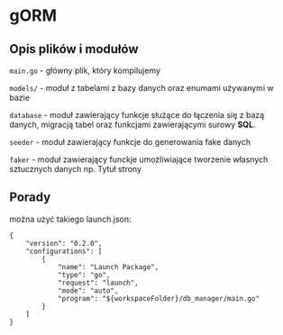 # gORM

## Opis plików i modułów

`main.go` - główny plik, który kompilujemy

`models/` - moduł z tabelami z bazy danych oraz enumami używanymi w bazie

`database` - moduł zawierający funkcje służące do łączenia się z bazą danych, migracją tabel oraz funkcjami zawierającymi surowy **SQL**.

`seeder` - moduł zawierający funkcje do generowania fake danych

`faker` - moduł zawierający funckje umożliwiające tworzenie własnych sztucznych danych np. Tytuł strony

## Porady

można użyć takiego launch.json:
```
{
    "version": "0.2.0",
    "configurations": [
        {
            "name": "Launch Package",
            "type": "go",
            "request": "launch",
            "mode": "auto",
            "program": "${workspaceFolder}/db_manager/main.go"
        }
    ]
}
```